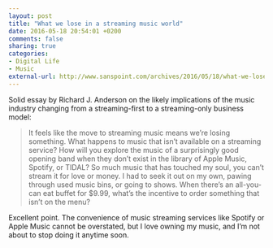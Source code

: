 ```yaml
---
layout: post
title: "What we lose in a streaming music world"
date: 2016-05-18 20:54:01 +0200
comments: false
sharing: true
categories: 
- Digital Life
- Music
external-url: http://www.sanspoint.com/archives/2016/05/18/what-we-lose-in-a-streaming-music-world/
---
```


Solid essay by Richard J. Anderson on the likely implications of the music industry changing from a streaming-first to a streaming-only business model:

> It feels like the move to streaming music means we’re losing something. What happens to music that isn’t available on a streaming service? How will you explore the music of a surprisingly good opening band when they don’t exist in the library of Apple Music, Spotify, or TIDAL? So much music that has touched my soul, you can’t stream it for love or money. I had to seek it out on my own, pawing through used music bins, or going to shows. When there’s an all-you-can eat buffet for $9.99, what’s the incentive to order something that isn’t on the menu?

Excellent point. The convenience of music streaming services like Spotify or Apple Music cannot be overstated, but I love owning my music, and I’m not about to stop doing it anytime soon.